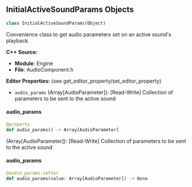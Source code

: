 ## InitialActiveSoundParams Objects

```python
class InitialActiveSoundParams(Object)
```

Convenience class to get audio parameters set on an active sound's playback

**C++ Source:**

- **Module**: Engine
- **File**: AudioComponent.h

**Editor Properties:** (see get_editor_property/set_editor_property)

- ``audio_params`` (Array[AudioParameter]):  [Read-Write] Collection of parameters to be sent to the active sound

<a id="unreal.InitialActiveSoundParams.audio_params"></a>

#### audio_params

```python
@property
def audio_params() -> Array[AudioParameter]
```

(Array[AudioParameter]):  [Read-Write] Collection of parameters to be sent to the active sound

<a id="unreal.InitialActiveSoundParams.audio_params"></a>

#### audio_params

```python
@audio_params.setter
def audio_params(value: Array[AudioParameter]) -> None
```

<a id="unreal.AudioComponent"></a>